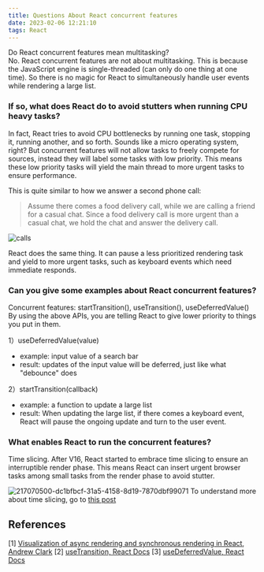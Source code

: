 ```yaml
---
title: Questions About React concurrent features
date: 2023-02-06 12:21:10
tags: React
---
```


<summary>Do React concurrent features mean multitasking?</summary>
No. React concurrent features are not about multitasking.
This is because the JavaScript engine is single-threaded (can only do one thing at one time).
So there is no magic for React to simultaneously handle user events while rendering a large list.

### If so, what does React do to avoid stutters when running CPU heavy tasks?
In fact, React tries to avoid CPU bottlenecks by running one task, stopping it, running another, and so forth.
Sounds like a micro operating system, right?
But concurrent features will not allow tasks to freely compete for sources, instead they will label some tasks with low priority. This means these low priority tasks will yield the main thread to more urgent tasks to ensure performance.

This is quite similar to how we answer a second phone call:

> Assume there comes a food delivery call, while we are calling a friend for a casual chat.
Since a food delivery call is more urgent than a casual chat, we hold the chat and answer the delivery call.

![calls](https://user-images.githubusercontent.com/51183663/217071662-a89bd48e-beb5-4a82-ab62-7f36f7ab15fe.png)

React does the same thing. It can pause a less prioritized rendering task and yield to more urgent tasks, such as keyboard events which need immediate responds.

### Can you give some examples about React concurrent features?
Concurrent features: startTransition(), useTransition(), useDeferredValue()
By using the above APIs, you are telling React to give lower priority to things you put in them. 

1）useDeferredValue(value)
- example: input value of a search bar
- result: updates of the input value will be deferred, just like what "debounce" does

2）startTransition(callback)
- example: a function to update a large list
- result: When updating the large list, if there comes a keyboard event, React will pause the ongoing update and turn to the user event.

### What enables React to run the concurrent features?
Time slicing.
After V16, React started to embrace time slicing to ensure an interruptible render phase. 
This means React can insert urgent browser tasks among small tasks from the render phase to avoid stutter.

![217070500-dc1bfbcf-31a5-4158-8d19-7870dbf99071](https://user-images.githubusercontent.com/51183663/217111897-7dacf96a-a574-410b-865b-c5e8ce3c3f5a.png)
To understand more about time slicing, go to [this post](https://flaming-cl.github.io/bits-refinery/bits-refinery/2022/09/28/time-slicing-react/)

## References
[1] [Visualization of async rendering and synchronous rendering in React, Andrew Clark](https://twitter.com/acdlite/status/977291318324948992)
[2] [useTransition, React Docs](https://beta.reactjs.org/reference/react/useTransition)
[3] [useDeferredValue, React Docs](https://beta.reactjs.org/reference/react/useDeferredValue)
